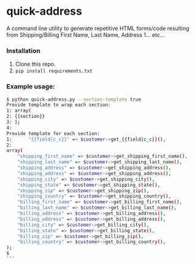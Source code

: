 # quick-address
A command line utility to generate repetitive HTML forms/code resulting from Shipping/Billing First Name, Last Name, Address 1... etc...

### Installation
1. Clone this repo.
2. `pip install requirements.txt`

### Example usage:
````bash
$ python quick-address.py --section-template true
Provide template to wrap each section:
1: array(      
2: {{section}}
3: );
4: 
Provide template for each section:
1:      "{{field|c_c}}" => $customer->get_{{field|c_c}}(),
2: 
array(
	"shipping_first_name" => $customer->get_shipping_first_name(),
	"shipping_last_name" => $customer->get_shipping_last_name(),
	"shipping_address" => $customer->get_shipping_address(),
	"shipping_address" => $customer->get_shipping_address(),
	"shipping_city" => $customer->get_shipping_city(),
	"shipping_state" => $customer->get_shipping_state(),
	"shipping_zip" => $customer->get_shipping_zip(),
	"shipping_country" => $customer->get_shipping_country(),
	"billing_first_name" => $customer->get_billing_first_name(),
	"billing_last_name" => $customer->get_billing_last_name(),
	"billing_address" => $customer->get_billing_address(),
	"billing_address" => $customer->get_billing_address(),
	"billing_city" => $customer->get_billing_city(),
	"billing_state" => $customer->get_billing_state(),
	"billing_zip" => $customer->get_billing_zip(),
	"billing_country" => $customer->get_billing_country(),
);
$ 
```
